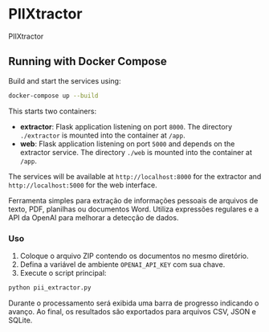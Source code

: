 # PIIXtractor

PIIXtractor

## Running with Docker Compose

Build and start the services using:

```bash
docker-compose up --build
```

This starts two containers:

- **extractor**: Flask application listening on port `8000`. The directory `./extractor` is mounted into the container at `/app`.
- **web**: Flask application listening on port `5000` and depends on the extractor service. The directory `./web` is mounted into the container at `/app`.

The services will be available at `http://localhost:8000` for the extractor and `http://localhost:5000` for the web interface.


Ferramenta simples para extração de informações pessoais de arquivos de texto,
PDF, planilhas ou documentos Word. Utiliza expressões regulares e a API da
OpenAI para melhorar a detecção de dados.

### Uso

1. Coloque o arquivo ZIP contendo os documentos no mesmo diretório.
2. Defina a variável de ambiente `OPENAI_API_KEY` com sua chave.
3. Execute o script principal:

```bash
python pii_extractor.py
```

Durante o processamento será exibida uma barra de progresso indicando o avanço.
Ao final, os resultados são exportados para arquivos CSV, JSON e SQLite.

